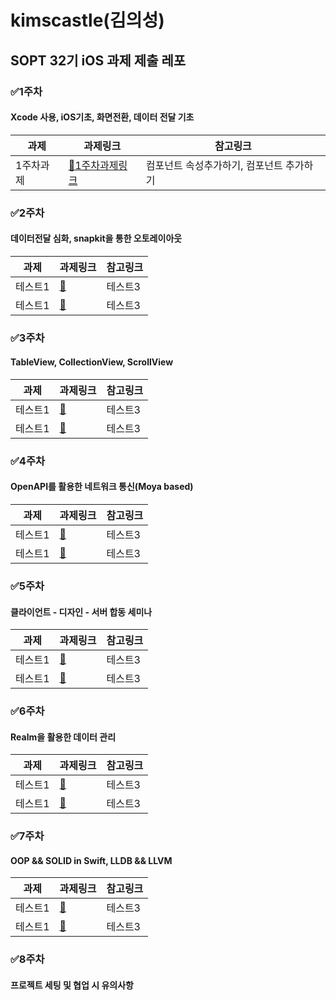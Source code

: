 # kimscastle(김의성)
## SOPT 32기 iOS 과제 제출 레포
### ✅1주차
#### Xcode 사용, iOS기초, 화면전환, 데이터 전달 기초
|과제|과제링크|참고링크|
|------|---|---|
|1주차과제|[📘1주차과제링크](https://github.com/GO-SOPT-iOS-Part/kimscastle/tree/main/SOPT_Week1_Assignment)|컴포넌트 속성추가하기, 컴포넌트 추가하기|

### ✅2주차
#### 데이터전달 심화, snapkit을 통한 오토레이아웃
|과제|과제링크|참고링크|
|------|---|---|
|테스트1|[📘](https://github.com/kimscastle)|테스트3|
|테스트1|[📘](https://github.com/kimscastle)|테스트3|

### ✅3주차
#### TableView, CollectionView, ScrollView
|과제|과제링크|참고링크|
|------|---|---|
|테스트1|[📘](https://github.com/kimscastle)|테스트3|
|테스트1|[📘](https://github.com/kimscastle)|테스트3|

### ✅4주차
#### OpenAPI를 활용한 네트워크 통신(Moya based)
|과제|과제링크|참고링크|
|------|---|---|
|테스트1|[📘](https://github.com/kimscastle)|테스트3|
|테스트1|[📘](https://github.com/kimscastle)|테스트3|

### ✅5주차
#### 클라이언트 - 디자인 - 서버 합동 세미나
|과제|과제링크|참고링크|
|------|---|---|
|테스트1|[📘](https://github.com/kimscastle)|테스트3|
|테스트1|[📘](https://github.com/kimscastle)|테스트3|

### ✅6주차 
#### Realm을 활용한 데이터 관리
|과제|과제링크|참고링크|
|------|---|---|
|테스트1|[📘](https://github.com/kimscastle)|테스트3|
|테스트1|[📘](https://github.com/kimscastle)|테스트3|

### ✅7주차
#### OOP && SOLID in Swift, LLDB && LLVM
|과제|과제링크|참고링크|
|------|---|---|
|테스트1|[📘](https://github.com/kimscastle)|테스트3|
|테스트1|[📘](https://github.com/kimscastle)|테스트3|

### ✅8주차
#### 프로젝트 세팅 및 협업 시 유의사항

